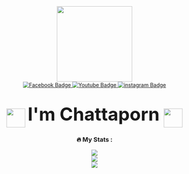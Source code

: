 <div id="header" align="center">
  <img src="https://media.giphy.com/media/LQoL4nHVLzhw2YXMU6/giphy.gif" width="200"/>
</div>

<div id="badges" align="center">
  <a href="https://www.facebook.com/profile.php?id=100005547251293">
    <img src="https://img.shields.io/badge/FaceBook-blue?style=for-the-badge&logo=facebook&logoColor=white" alt="Facebook Badge"/>
  </a>
  <a href="https://www.youtube.com/@user-qo5yu2mg3x/featured">
    <img src="https://img.shields.io/badge/YouTube-red?style=for-the-badge&logo=youtube&logoColor=white" alt="Youtube Badge"/>
  </a>
  <a href="https://www.instagram.com/pn_pinnn/?fbclid=IwAR3G7RGKbK3yaHoR_VoHjy5xFNqortYdjw6221wkK5ec4u4gkuYrpGhbXAc">
    <img src="https://img.shields.io/badge/Instagram-pink?style=for-the-badge&logo=instagram&logoColor=white" alt="instagram Badge"/>
  </a>
</div>

<div id="badges" align="center">
 <img src="https://Pinchattaporn.com/ghpvc/?username=Pinchattaporn&style=flat-square&color=blue" alt=""/>
</div>

<h1 align="center">
  <img src="https://media.giphy.com/media/t0SMqPCEx1hYI/giphy.gif" width="50px" align="center"  />
   <font size="16">I'm Chattaporn </font>
  <img src="https://media.giphy.com/media/t0SMqPCEx1hYI/giphy.gif" width="50px" align="center"  />
</h1>

<div align="center">
 

  ### :fire: My Stats :
  <img src="http://github-readme-streak-stats.herokuapp.com?user=Pinchattaporn&theme=radical">
</div>

<div align="center">
  <img src="https://github-readme-stats.vercel.app/api?username=Pinchattaporn&theme=jolly&show_icons=true">
</div>

<div align="center">

  <img src="https://github-readme-stats.vercel.app/api/top-langs/?username=Pinchattaporn&layout=center&theme=radical">
</div>

